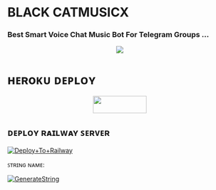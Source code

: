 # BLACK CATMUSICX

### Best Smart Voice Chat Music Bot For Telegram Groups ...


<p align="center"><a href="https://t.me/The_cat_lover0"><img src="https://telegra.ph/file/2419b067089193430b11c.jpg"></a></p>


# ʜᴇʀoᴋᴜ ᴅᴇᴘʟᴏʏ
<p align="center"><a href="https://heroku.com/deploy?template="https://github.com/santhu113/Balckcat-musix.git> <img src="https://img.shields.io/badge/Deploy%20To%20Heroku-green?style=for-the-badge&logo=heroku" width="120" height="38.45"/></a></p>

## ᴅᴇᴘʟᴏʏ ʀᴀɪʟᴡᴀʏ ꜱᴇʀᴠᴇʀ </h4>

[![Deploy+To+Railway](https://railway.app/button.svg)](https://railway.app/new/template?template=https://github.com/blackcat096/Balckcat-musix&envs=SESSION_NAME,BOT_TOKEN,BOT_NAME,API_ID,API_HASH,SUDO_USERS,DURATION_LIMIT)


ꜱᴛʀɪɴɢ ɴᴀᴍᴇ:

[![GenerateString](https://img.shields.io/badge/repl.it-generateString-brown)](https://replit.com/@HEXOROP/eSportMusic)




